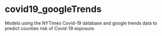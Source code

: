 # covid19_googleTrends
Models using the NYTimes Covid-19 database and google trends data to predict counties risk of Covid-19 exposure.
